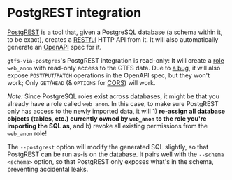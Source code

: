# PostgREST integration

[PostgREST](https://postgrest.org/) is a tool that, given a PostgreSQL database (a schema within it, to be exact), creates a [RESTful](https://en.wikipedia.org/wiki/Representational_state_transfer) HTTP API from it. It will also automatically generate an [OpenAPI](https://spec.openapis.org/oas/latest.html) spec for it.

`gtfs-via-postgres`'s PostgREST integration is read-only: It will create a [role](https://www.postgresql.org/docs/current/database-roles.html) `web_anon` with read-only access to the GTFS data. Due to [a bug](https://github.com/PostgREST/postgrest/issues/1870), it will also expose `POST`/`PUT`/`PATCH` operations in the OpenAPI spec, but they won't work; Only `GET`/`HEAD` (& `OPTIONS` for [CORS](https://developer.mozilla.org/en-US/docs/Web/HTTP/CORS#access-control-max-age)) will work.

*Note:* Since PostgreSQL roles exist across databases, it might be that you already have a role called `web_anon`. In this case, to make sure PostgREST only has access to the newly imported data, it will 1) **re-assign all database objects (tables, etc.) currently owned by `web_anon` to the role you're importing the SQL as**, and b) revoke all existing permissions from the `web_anon` role!

The `--postgrest` option will modify the generated SQL slightly, so that PostgREST can be run as-is on the database. It pairs well with the `--schema <schema>` option, so that PostgREST only exposes what's in the schema, preventing accidental leaks.
